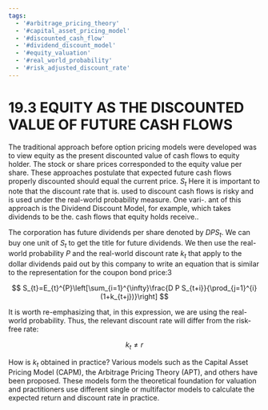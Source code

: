 ```yaml
---
tags:
  - '#arbitrage_pricing_theory'
  - '#capital_asset_pricing_model'
  - '#discounted_cash_flow'
  - '#dividend_discount_model'
  - '#equity_valuation'
  - '#real_world_probability'
  - '#risk_adjusted_discount_rate'
---
```

# 19.3 EQUITY AS THE DISCOUNTED VALUE OF FUTURE CASH FLOWS  

The traditional approach before option pricing models were developed was to view equity as the present discounted value of cash flows to equity holder. The stock or share prices corresponded to the equity value per share. These approaches postulate that expected future cash flows properly discounted should equal the current price. $S_{t}$ Here it is important to note that the discount rate that is. used to discount cash flows is risky and is used under the real-world probability measure. One vari-. ant of this approach is the Dividend Discount Model, for example, which takes dividends to be the. cash flows that equity holds receive..  

The corporation has future dividends per share denoted by $D P S_{t}.$ We can buy one unit of $S_{t}$ to get the title for future dividends. We then use the real-world probability $P$ and the real-world discount rate $k_{t}$ that apply to the dollar dividends paid out by this company to write an equation that is similar to the representation for the coupon bond price:3  

$$
S_{t}=E_{t}^{P}\left[\sum_{i=1}^{\infty}\frac{D P S_{t+i}}{\prod_{j=1}^{i}(1+k_{t+j})}\right]
$$  

It is worth re-emphasizing that, in this expression, we are using the real-world probability. Thus, the relevant discount rate will differ from the risk-free rate:  

$$
k_{t}\neq r
$$  

How is $k_{t}$ obtained in practice? Various models such as the Capital Asset Pricing Model (CAPM), the Arbitrage Pricing Theory (APT), and others have been proposed. These models form the theoretical foundation for valuation and practitioners use different single or multifactor models to calculate the expected return and discount rate in practice.  

